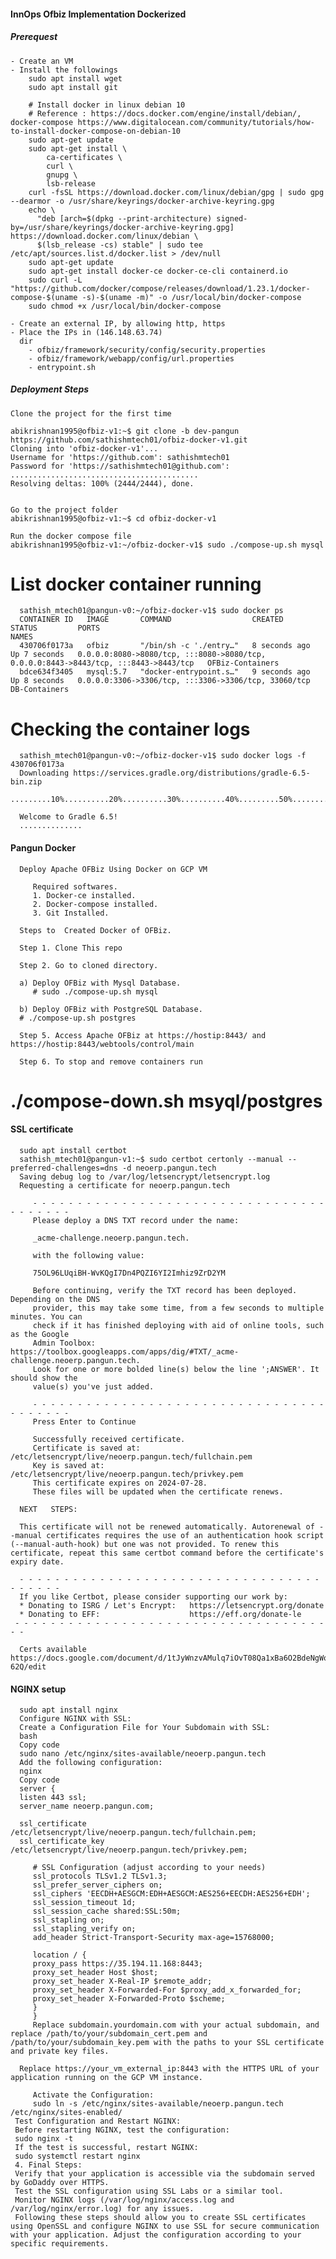 #### InnOps Ofbiz Implementation Dockerized

##### Prerequest
    
    - Create an VM
    - Install the followings
        sudo apt install wget
        sudo apt install git
        
        # Install docker in linux debian 10 
        # Reference : https://docs.docker.com/engine/install/debian/, docker-compose https://www.digitalocean.com/community/tutorials/how-to-install-docker-compose-on-debian-10
        sudo apt-get update
        sudo apt-get install \
            ca-certificates \
            curl \
            gnupg \
            lsb-release
        curl -fsSL https://download.docker.com/linux/debian/gpg | sudo gpg --dearmor -o /usr/share/keyrings/docker-archive-keyring.gpg
        echo \
          "deb [arch=$(dpkg --print-architecture) signed-by=/usr/share/keyrings/docker-archive-keyring.gpg] https://download.docker.com/linux/debian \
          $(lsb_release -cs) stable" | sudo tee /etc/apt/sources.list.d/docker.list > /dev/null
        sudo apt-get update
        sudo apt-get install docker-ce docker-ce-cli containerd.io
        sudo curl -L "https://github.com/docker/compose/releases/download/1.23.1/docker-compose-$(uname -s)-$(uname -m)" -o /usr/local/bin/docker-compose
        sudo chmod +x /usr/local/bin/docker-compose
        
    - Create an external IP, by allowing http, https
    - Place the IPs in (146.148.63.74)
      dir 
        - ofbiz/framework/security/config/security.properties        
        - ofbiz/framework/webapp/config/url.properties
        - entrypoint.sh

##### Deployment Steps
    
    Clone the project for the first time
    
    abikrishnan1995@ofbiz-v1:~$ git clone -b dev-pangun https://github.com/sathishmtech01/ofbiz-docker-v1.git
    Cloning into 'ofbiz-docker-v1'...
    Username for 'https://github.com': sathishmtech01
    Password for 'https://sathishmtech01@github.com': 
    ..........................................
    Resolving deltas: 100% (2444/2444), done.
    
    
    Go to the project folder
    abikrishnan1995@ofbiz-v1:~$ cd ofbiz-docker-v1
    
    Run the docker compose file
    abikrishnan1995@ofbiz-v1:~/ofbiz-docker-v1$ sudo ./compose-up.sh mysql

# List docker container running

      sathish_mtech01@pangun-v0:~/ofbiz-docker-v1$ sudo docker ps
      CONTAINER ID   IMAGE       COMMAND                  CREATED         STATUS         PORTS                                                                                  NAMES
      430706f0173a   ofbiz       "/bin/sh -c './entry…"   8 seconds ago   Up 7 seconds   0.0.0.0:8080->8080/tcp, :::8080->8080/tcp, 0.0.0.0:8443->8443/tcp, :::8443->8443/tcp   OFBiz-Containers
      bdce634f3405   mysql:5.7   "docker-entrypoint.s…"   9 seconds ago   Up 8 seconds   0.0.0.0:3306->3306/tcp, :::3306->3306/tcp, 33060/tcp                                   DB-Containers

# Checking the container logs
      sathish_mtech01@pangun-v0:~/ofbiz-docker-v1$ sudo docker logs -f 430706f0173a
      Downloading https://services.gradle.org/distributions/gradle-6.5-bin.zip
      .........10%..........20%..........30%..........40%.........50%..........60%..........70%..........80%.........90%..........100%
      
      Welcome to Gradle 6.5!
      ..............


#### Pangun Docker

      Deploy Apache OFBiz Using Docker on GCP VM

         Required softwares.
         1. Docker-ce installed.
         2. Docker-compose installed.
         3. Git Installed.

      Steps to  Created Docker of OFBiz.

      Step 1. Clone This repo

      Step 2. Go to cloned directory.

      a) Deploy OFBiz with Mysql Database.
         # sudo ./compose-up.sh mysql
 
      b) Deploy OFBiz with PostgreSQL Database.
      # ./compose-up.sh postgres

      Step 5. Access Apache OFBiz at https://hostip:8443/ and https://hostip:8443/webtools/control/main

      Step 6. To stop and remove containers run
# ./compose-down.sh msyql/postgres


#### SSL certificate

      sudo apt install certbot
      sathish_mtech01@pangun-v1:~$ sudo certbot certonly --manual --preferred-challenges=dns -d neoerp.pangun.tech
      Saving debug log to /var/log/letsencrypt/letsencrypt.log
      Requesting a certificate for neoerp.pangun.tech

         - - - - - - - - - - - - - - - - - - - - - - - - - - - - - - - - - - - - - - - -
         Please deploy a DNS TXT record under the name:

         _acme-challenge.neoerp.pangun.tech.
         
         with the following value:
         
         75OL96LUqiBH-WvKQgI7Dn4PQZI6YI2Imhiz9ZrD2YM

         Before continuing, verify the TXT record has been deployed. Depending on the DNS
         provider, this may take some time, from a few seconds to multiple minutes. You can
         check if it has finished deploying with aid of online tools, such as the Google
         Admin Toolbox: https://toolbox.googleapps.com/apps/dig/#TXT/_acme-challenge.neoerp.pangun.tech.
         Look for one or more bolded line(s) below the line ';ANSWER'. It should show the
         value(s) you've just added.

         - - - - - - - - - - - - - - - - - - - - - - - - - - - - - - - - - - - - - - - -
         Press Enter to Continue
         
         Successfully received certificate.
         Certificate is saved at: /etc/letsencrypt/live/neoerp.pangun.tech/fullchain.pem
         Key is saved at:         /etc/letsencrypt/live/neoerp.pangun.tech/privkey.pem
         This certificate expires on 2024-07-28.
         These files will be updated when the certificate renews.

      NEXT   STEPS:

      This certificate will not be renewed automatically. Autorenewal of --manual certificates requires the use of an authentication hook script (--manual-auth-hook) but one was not provided. To renew this certificate, repeat this same certbot command before the certificate's expiry date.

      - - - - - - - - - - - - - - - - - - - - - - - - - - - - - - - - - - - - - - - -
      If you like Certbot, please consider supporting our work by:
      * Donating to ISRG / Let's Encrypt:   https://letsencrypt.org/donate
      * Donating to EFF:                    https://eff.org/donate-le
     - - - - - - - - - - - - - - - - - - - - - - - - - - - - - - - - - - - - -

      Certs available https://docs.google.com/document/d/1tJyWnzvAMulq7iOvT08Qa1xBa6O2BdeNgWohz6R-62Q/edit

#### NGINX setup
   
      sudo apt install nginx
      Configure NGINX with SSL:
      Create a Configuration File for Your Subdomain with SSL:
      bash
      Copy code
      sudo nano /etc/nginx/sites-available/neoerp.pangun.tech
      Add the following configuration:
      nginx
      Copy code
      server {
      listen 443 ssl;
      server_name neoerp.pangun.com;
   
      ssl_certificate /etc/letsencrypt/live/neoerp.pangun.tech/fullchain.pem;
      ssl_certificate_key /etc/letsencrypt/live/neoerp.pangun.tech/privkey.pem;

         # SSL Configuration (adjust according to your needs)
         ssl_protocols TLSv1.2 TLSv1.3;
         ssl_prefer_server_ciphers on;
         ssl_ciphers 'EECDH+AESGCM:EDH+AESGCM:AES256+EECDH:AES256+EDH';
         ssl_session_timeout 1d;
         ssl_session_cache shared:SSL:50m;
         ssl_stapling on;
         ssl_stapling_verify on;
         add_header Strict-Transport-Security max-age=15768000;
      
         location / {
         proxy_pass https://35.194.11.168:8443;
         proxy_set_header Host $host;
         proxy_set_header X-Real-IP $remote_addr;
         proxy_set_header X-Forwarded-For $proxy_add_x_forwarded_for;
         proxy_set_header X-Forwarded-Proto $scheme;
         }
         }
         Replace subdomain.yourdomain.com with your actual subdomain, and replace /path/to/your/subdomain_cert.pem and /path/to/your/subdomain_key.pem with the paths to your SSL certificate and private key files.
      
      Replace https://your_vm_external_ip:8443 with the HTTPS URL of your application running on the GCP VM instance.

         Activate the Configuration:
         sudo ln -s /etc/nginx/sites-available/neoerp.pangun.tech /etc/nginx/sites-enabled/
     Test Configuration and Restart NGINX:
     Before restarting NGINX, test the configuration:
     sudo nginx -t
     If the test is successful, restart NGINX:
     sudo systemctl restart nginx
     4. Final Steps:
     Verify that your application is accessible via the subdomain served by GoDaddy over HTTPS.
     Test the SSL configuration using SSL Labs or a similar tool.
     Monitor NGINX logs (/var/log/nginx/access.log and /var/log/nginx/error.log) for any issues.
     Following these steps should allow you to create SSL certificates using OpenSSL and configure NGINX to use SSL for secure communication with your application. Adjust the configuration according to your specific requirements.


